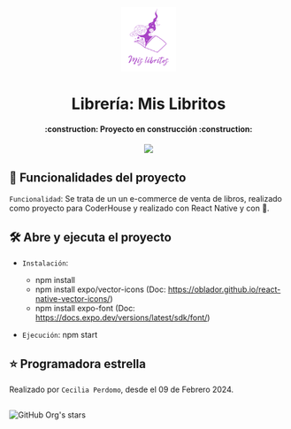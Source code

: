 <p align=center>
    <img 
        src="./assets/MisLibritos.png"
        width="20%"
    >
</p>

<h1 align="center"> Librería: Mis Libritos </h1>

<h4 align="center">
    :construction: Proyecto en construcción :construction:
</h4>

<p align="center">
   <img src="https://img.shields.io/badge/STATUS-EN%20DESAROLLO-green">
</p>

## :hammer: Funcionalidades del proyecto
`Funcionalidad`: Se trata de un un e-commerce de venta de libros, realizado como proyecto para CoderHouse y realizado con React Native y con 💛.


## 🛠️ Abre y ejecuta el proyecto
- `Instalación`: 
    - npm install 
    - npm install expo/vector-icons (Doc: https://oblador.github.io/react-native-vector-icons/)
    - npm install expo-font (Doc: https://docs.expo.dev/versions/latest/sdk/font/)

- `Ejecución`: npm start

## ⭐ Programadora estrella
Realizado por `Cecilia Perdomo`, desde el 09 de Febrero 2024. 

##
![GitHub Org's stars](https://img.shields.io/github/stars/camilafernanda?style=social)